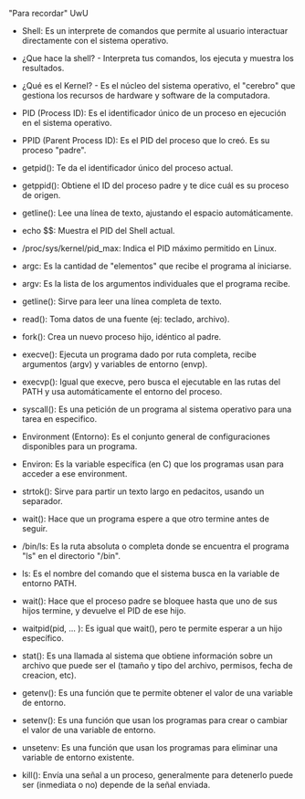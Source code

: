 "Para recordar" UwU


- Shell: Es un interprete de comandos que permite al usuario interactuar directamente con el sistema operativo.

- ¿Que hace la shell? - Interpreta tus comandos, los ejecuta y muestra los resultados.

- ¿Qué es el Kernel? - Es el núcleo del sistema operativo, el "cerebro" que gestiona los recursos de hardware y software de la computadora.

- PID (Process ID): Es el identificador único de un proceso en ejecución en el sistema operativo.
  
- PPID (Parent Process ID): Es el PID del proceso que lo creó. Es su proceso "padre".
  
- getpid(): Te da el identificador único del proceso actual.

- getppid(): Obtiene el ID del proceso padre y te dice cuál es su proceso de origen.
  
- getline(): Lee una línea de texto, ajustando el espacio automáticamente.
  
- echo $$: Muestra el PID del Shell actual.
  
- /proc/sys/kernel/pid_max: Indica el PID máximo permitido en Linux.
  
- argc: Es la cantidad de "elementos" que recibe el programa al iniciarse.
  
- argv: Es la lista de los argumentos individuales que el programa recibe.
  
- getline(): Sirve para leer una línea completa de texto.
  
- read(): Toma datos de una fuente (ej: teclado, archivo).
  
- fork(): Crea un nuevo proceso hijo, idéntico al padre.
  
- execve(): Ejecuta un programa dado por ruta completa, recibe argumentos (argv) y variables de entorno (envp).

- execvp(): Igual que execve, pero busca el ejecutable en las rutas del PATH y usa automáticamente el entorno del proceso.
  
- syscall(): Es una petición de un programa al sistema operativo para una tarea en especifico.
  
- Environment (Entorno): Es el conjunto general de configuraciones disponibles para un programa.

- Environ: Es la variable específica (en C) que los programas usan para acceder a ese environment.
  
- strtok(): Sirve para partir un texto largo en pedacitos, usando un separador.
  
- wait(): Hace que un programa espere a que otro termine antes de seguir.

- /bin/ls: Es la ruta absoluta o completa donde se encuentra el programa "ls" en el directorio "/bin".

- ls: Es el nombre del comando que el sistema busca en la variable de entorno PATH.

- wait(): Hace que el proceso padre se bloquee hasta que uno de sus hijos termine, y devuelve el PID de ese hijo.

- waitpid(pid, ... ): Es igual que wait(), pero te permite esperar a un hijo específico.

- stat(): Es una llamada al sistema que obtiene información sobre un archivo que puede ser el (tamaño y tipo del archivo, permisos, fecha de creacion, etc).

- getenv(): Es una función que te permite obtener el valor de una variable de entorno.

- setenv(): Es una función que usan los programas para crear o cambiar el valor de una variable de entorno.

- unsetenv: Es una función que usan los programas para eliminar una variable de entorno existente.

- kill(): Envía una señal a un proceso, generalmente para detenerlo puede ser (inmediata o no) depende de la señal enviada.
